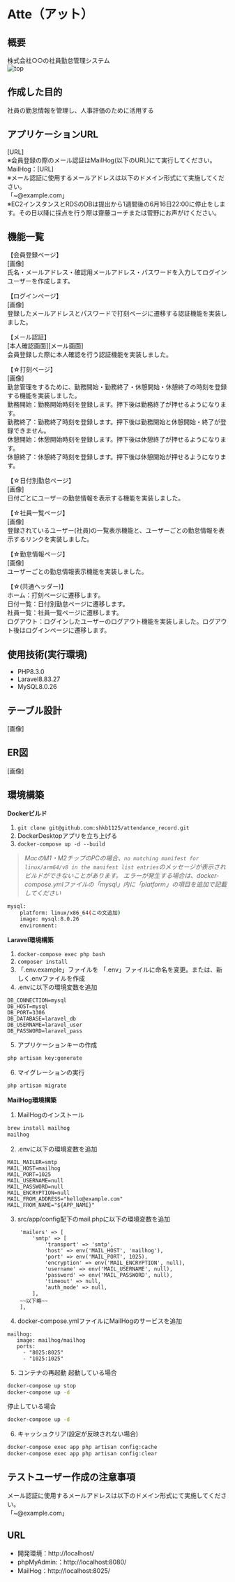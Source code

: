 # Atte（アット）

## 概要
株式会社○○の社員勤怠管理システム   
![top](README/stamp.png)

## 作成した目的
社員の勤怠情報を管理し、人事評価のために活用する

## アプリケーションURL
[URL]  
※会員登録の際のメール認証はMailHog(以下のURL)にて実行してください。  
MailHog：[URL]  
※メール認証に使用するメールアドレスは以下のドメイン形式にて実施してください。  
「~@example.com」  
※EC2インスタンスとRDSのDBは提出から1週間後の6月16日22:00に停止をします。その日以降に採点を行う際は齋藤コーチまたは菅野にお声がけください。  

## 機能一覧
【会員登録ページ】  
[画像]  
氏名・メールアドレス・確認用メールアドレス・パスワードを入力してログインユーザーを作成します。  

【ログインページ】  
[画像]  
登録したメールアドレスとパスワードで打刻ページに遷移する認証機能を実装しました。  

【メール認証】  
[本人確認画面][メール画面]  
会員登録した際に本人確認を行う認証機能を実装しました。

【☆打刻ページ】  
[画像]  
勤怠管理をするために、勤務開始・勤務終了・休憩開始・休憩終了の時刻を登録する機能を実装しました。  
勤務開始：勤務開始時刻を登録します。押下後は勤務終了が押せるようになります。  
勤務終了：勤務終了時刻を登録します。押下後は勤務開始と休憩開始・終了が登録できません。  
休憩開始：休憩開始時刻を登録します。押下後は休憩終了が押せるようになります。  
休憩終了：休憩終了時刻を登録します。押下後は休憩開始が押せるようになります。  

【☆日付別勤怠ページ】  
[画像]  
日付ごとにユーザーの勤怠情報を表示する機能を実装しました。  

【☆社員一覧ページ】  
[画像]  
登録されているユーザー(社員)の一覧表示機能と、ユーザーごとの勤怠情報を表示するリンクを実装しました。  

【☆勤怠情報ページ】  
[画像]  
ユーザーごとの勤怠情報表示機能を実装しました。  

【☆(共通ヘッダー)】  
ホーム：打刻ページに遷移します。  
日付一覧：日付別勤怠ページに遷移します。  
社員一覧：社員一覧ページに遷移します。  
ログアウト：ログインしたユーザーのログアウト機能を実装しました。ログアウト後はログインページに遷移します。  

## 使用技術(実行環境)
- PHP8.3.0  
- Laravel8.83.27  
- MySQL8.0.26  

## テーブル設計
[画像]

## ER図
[画像]

## 環境構築
**Dockerビルド**
1. `git clone git@github.com:shkb1125/attendance_record.git`  
2. DockerDesktopアプリを立ち上げる
3. `docker-compose up -d --build`

> *MacのM1・M2チップのPCの場合、`no matching manifest for linux/arm64/v8 in the manifest list entries`のメッセージが表示されビルドができないことがあります。
エラーが発生する場合は、docker-compose.ymlファイルの「mysql」内に「platform」の項目を追加で記載してください*
``` bash
mysql:
    platform: linux/x86_64(この文追加)
    image: mysql:8.0.26
    environment:
```
**Laravel環境構築**
1. `docker-compose exec php bash`
2. `composer install`
3. 「.env.example」ファイルを 「.env」ファイルに命名を変更。または、新しく.envファイルを作成
4. .envに以下の環境変数を追加
``` text
DB_CONNECTION=mysql
DB_HOST=mysql
DB_PORT=3306
DB_DATABASE=laravel_db
DB_USERNAME=laravel_user
DB_PASSWORD=laravel_pass
```
5. アプリケーションキーの作成
``` bash
php artisan key:generate
```

6. マイグレーションの実行
``` bash
php artisan migrate
```
**MailHog環境構築**
1. MailHogのインストール
``` bash
brew install mailhog
mailhog
```
2. .envに以下の環境変数を追加
``` text
MAIL_MAILER=smtp
MAIL_HOST=mailhog
MAIL_PORT=1025
MAIL_USERNAME=null
MAIL_PASSWORD=null
MAIL_ENCRYPTION=null
MAIL_FROM_ADDRESS="hello@example.com"
MAIL_FROM_NAME="${APP_NAME}"
```
3. src/app/config配下のmail.phpに以下の環境変数を追加
``` text
    'mailers' => [
        'smtp' => [
            'transport' => 'smtp',
            'host' => env('MAIL_HOST', 'mailhog'),
            'port' => env('MAIL_PORT', 1025),
            'encryption' => env('MAIL_ENCRYPTION', null),
            'username' => env('MAIL_USERNAME', null),
            'password' => env('MAIL_PASSWORD', null),
            'timeout' => null,
            'auth_mode' => null,
        ],
	~~以下略~~
    ],
```
4. docker-compose.ymlファイルにMailHogのサービスを追加
``` text
mailhog:
   image: mailhog/mailhog
   ports:
     - "8025:8025"
     - "1025:1025"
```
5. コンテナの再起動
起動している場合
``` bash
docker-compose up stop
docker-compose up -d
```
停止している場合
``` bash
docker-compose up -d
```
6. キャッシュクリア(設定が反映されない場合)
``` bash
docker-compose exec app php artisan config:cache
docker-compose exec app php artisan config:clear
```

## テストユーザー作成の注意事項
メール認証に使用するメールアドレスは以下のドメイン形式にて実施してください。  
「~@example.com」

## URL
- 開発環境：http://localhost/
- phpMyAdmin:：http://localhost:8080/
- MailHog：http://localhost:8025/

